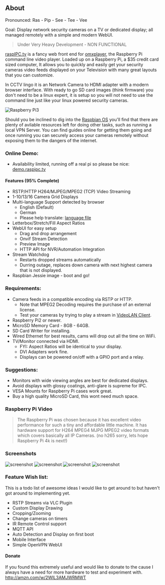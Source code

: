## About
Pronounced: Ras - Pip - See - Tee - Vee

Goal: Display network security cameras on a TV or dedicated display; all managed remotely with a simple and modern WebUI.

> Under Very Heavy Development - NON FUNCTIONAL

[raspIPC.tv](http://raspIPC.tv) is a fancy web front end for [omxplayer](https://github.com/popcornmix/omxplayer), the Raspberry Pi command line video player.
Loaded up on a Raspberry Pi, a $35 credit card sized computer, It allows you to quickly and easily get your security
cameras video feeds displayed on your Television with many great layouts that you can customize.

In CCTV lingo it is an Network Camera to HDMI adapter with a modern browser interface.
With ready to go SD card images (think firmware) you don't need to be a linux expert, it is setup so you will not need
to use the command line just like your linux powered security cameras.

![Raspberry Pi3](https://raw.githubusercontent.com/nayrnet/raspipc/master/public/images/rpi3-board.png)

Should you be inclined to dig into the [Raspbian OS](https://www.raspbian.org) you'll find that there are plenty of avilable resources left for doing
other tasks, such as running a local VPN Server. You can find guides online for getting them going and once running you
can securely access your cameras remotely without exposing them to the dangers of the internet.

### Online Demo:
* Availability limited, running off a real pi so please be nice: [demo.raspipc.tv](http://demo.raspipc.tv)

#### Features (95% Complete)
* RSTP/HTTP H264/MJPEG/MPEG2 (TCP) Video Streaming
* 1-10/13/16 Camera Grid Displays
* Multi-language Support detected by browser
  * English (Default)
  * German
  * Please help translate: [language file](https://github.com/nayrnet/raspipc/blob/master/public/language/locale-en.json)
* Letterbox/Stretch/Fill Aspect Ratios
* WebUI for easy setup
  * Drag and drop arrangement
  * Onvif Stream Detection
  * Preview Image
  * HTTP API for NVR/Automation Integration
* Stream Watchdog
  * Restarts dropped streams automatically
  * Durring outage, replaces down camera with next highest camera that is not displayed.
* Raspbian Jessie image - boot and go!

### Requirements:
* Camera feeds in a compatible encoding via RSTP or HTTP.
  * Note that MPEG2 Decoding requires the purchase of an external license.
  * Test your cameras by trying to play a stream in [VideoLAN Client](http://www.videolan.org/).
* Raspberry Pi2 or newer.
* MicroSD Memory Card - 8GB - 64GB.
* SD Card Writer for installing.
* Wired Ethernet for best results, cams will drop out all the time on WiFi.
* TV/Monitor connected via HDMI.
  * FYI: Aspect Ratios will be identical to your display.
  * DVI Adapters work fine.
  * Displays can be powered on/off with a GPIO port and a relay.

### Suggestions:
* Monitors with wide viewing angles are best for dedicated displays.
* Avoid displays with glossy coatings, anti-glare is supreme for IPC.
* VESA Mounts for Raspberry Pi cases work great.
* Buy a high quality MicroSD Card, this wont need much space.

### Raspberry Pi Video
> The Raspberry Pi was chosen because it has excellent video performance for such a tiny and affordable little machine. It has hardware support for H264 MPEG4 MJPG MPEG2 video formats which covers basically all IP Cameras. (no h265 sorry, lets hope Raspberry Pi 4k is next!)

### Screenshots
![screenshot](https://raw.githubusercontent.com/nayrnet/raspipc/master/screenshots/fourCams.png "4 Cameras")
![screenshot](https://raw.githubusercontent.com/nayrnet/raspipc/master/screenshots/fiveCamsCustom.png "5 Cameras Custom")
![screenshot](https://raw.githubusercontent.com/nayrnet/raspipc/master/screenshots/camConfig.png "Configure")
![screenshot](https://raw.githubusercontent.com/nayrnet/raspipc/master/screenshots/about.png "About Page")

### Feature Wish list:
This is a todo list of awesome ideas I would like to get around to but haven't got around to implementing yet.
* RSTP Streams via VLC Plugin
* Custom Display Drawing
* Cropping/Zooming
* Change cameras on timers
* IR Remote Control support
* MQTT API
* Auto Detection and Display on first boot
* Mobile Interface
* Simple OpenVPN WebUI

#### Donate
If you found this extremely useful and would like to donate to the cause I always have a need for more hardware to test and experiment with.
http://amzn.com/w/2WIL3AMJWRMWT
